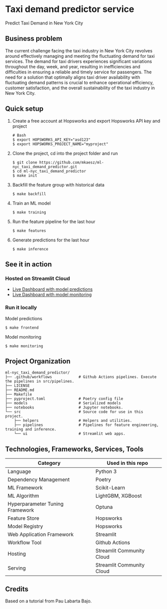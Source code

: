 # Taxi demand predictor service

Predict Taxi Demand in New York City

## Business problem

The current challenge facing the taxi industry in New York City revolves around effectively managing and meeting the
fluctuating demand for taxi services. The demand for taxi drivers experiences significant variations throughout the day,
week, and year, resulting in inefficiencies and difficulties in ensuring a reliable and timely service for passengers.
The need for a solution that optimally aligns taxi driver availability with fluctuating demand patterns is crucial to
enhance operational efficiency, customer satisfaction, and the overall sustainability of the taxi industry in New York City.
## Quick setup

1. Create a free account at Hopsworks and export Hopsworks API key and project
    ```
    # Bash
   $ export HOPSWORKS_API_KEY="asd123"
   $ export HOPSWORKS_PROJECT_NAME="myproject"
    ```

2. Clone the project, cd into the project folder and run
    ```
    $ git clone https://github.com/mkaesz/ml-nyc_taxi_demand_predictor.git
    $ cd ml-nyc_taxi_demand_predictor
    $ make init
    ```

5. Backfill the feature group with historical data
    ```
    $ make backfill
    ```

6. Train an ML model
    ```
    $ make training
    ```

7. Run the feature pipeline for the last hour
    ```
    $ make features
    ```

8. Generate predictions for the last hour
    ```
    $ make inference
    ```

## See it in action
### Hosted on Streamlit Cloud
- [Live Dashboard with model predictions](https://ml-nyctaxidemandpredictor-benvmeyfusqdlquxsmvnak.streamlit.app/)
- [Live Dashboard with model monitoring ](https://ml-nyctaxidemandpredictor-ywu8raur4dgutsjodzcap9.streamlit.app/)

### Run it locally
Model predictions

    $ make frontend
    
Model monitoring

    $ make monitoring

Project Organization
------------

```
ml-nyc_taxi_demand_predictor/
├── .github/workflows            # Github Actions pipelines. Execute the pipelines in src/pipelines.
├── LICENSE     
├── README.md                  
├── Makefile                     
├── pyproject.toml               # Poetry config file                     
├── models                       # Serialized models
├── notebooks                    # Jupyter notebooks.
└── src                          # Source code for use in this project.
    ├── helpers                  # Helpers and utilities.
    ├── pipelines                # Pipelines for feature engineering, training and inference.
    └── ui                       # Streamlit web apps.
```
## Technologies, Frameworks, Services, Tools
| Category                        | Used in this repo         |
|---------------------------------|---------------------------|
| Language                        | Python 3                  |
| Dependency Management           | Poetry                    |
| ML Framework                    | Scikit-Learn              |
| ML Algorithm                    | LightGBM, XGBoost         |
| Hyperparameter Tuning Framework | Optuna                    |
| Feature Store                   | Hopsworks                 |
| Model Registry                  | Hopsworks                 |
| Web Application Framework       | Streamlit                 |
| Workflow Tool                   | Github Actions            |
| Hosting                         | Streamlit Community Cloud |
| Serving                         | Streamlit Community Cloud |

## Credits

Based on a tutorial from Pau Labarta Bajo.
